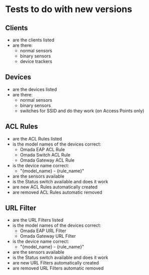 # Tests to do with new versions

## Clients

- are the clients listed
- are there:
  - normal sensors
  - binary sensors
  - device trackers

## Devices

- are the devices listed
- are there:
  - normal sensors
  - binary sensors
  - switches for SSID and do they work (on Access Points only)

## ACL Rules

- are the ACL Rules listed
- is the model names of the devices correct:
  - Omada EAP ACL Rule
  - Omada Switch ACL Rule
  - Omada Gateway ACL Rule
- is the device name correct:
  - "{model_name} - {rule_name}"
- are the sensors available
- is the Status switch available and does it work
- are new ACL Rules automatically created
- are removed ACL Rules automatic removed

## URL Filter

- are the URL Filters listed
- is the model names of the devices correct:
  - Omada EAP URL Filter
  - Omada Gateway URL Filter
- is the device name correct:
  - "{model_name} - {rule_name}"
- are the sensors available
- is the Status switch available and does it work
- are new URL Filters automatically created
- are removed URL Filters automatic removed
